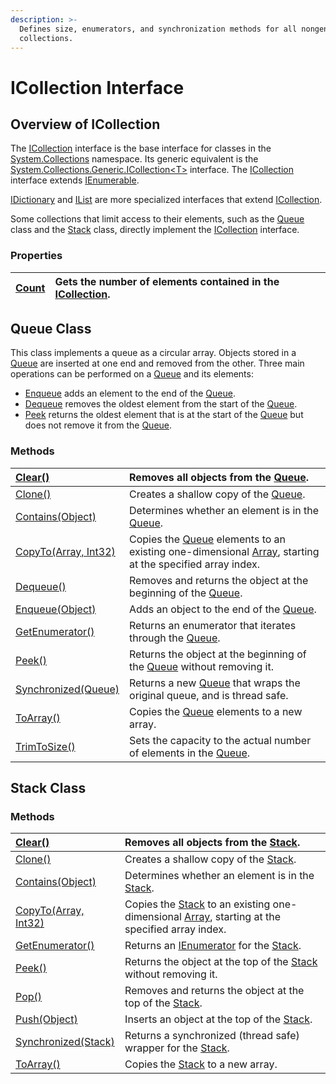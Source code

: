 ```yaml
---
description: >-
  Defines size, enumerators, and synchronization methods for all nongeneric
  collections.
---
```


# ICollection Interface

## Overview of ICollection

The [ICollection](https://docs.microsoft.com/en-us/dotnet/api/system.collections.icollection?view=netcore-2.2) interface is the base interface for classes in the [System.Collections](https://docs.microsoft.com/en-us/dotnet/api/system.collections?view=netcore-2.2) namespace. Its generic equivalent is the [System.Collections.Generic.ICollection&lt;T&gt;](https://docs.microsoft.com/en-us/dotnet/api/system.collections.generic.icollection-1?view=netcore-2.2) interface. The [ICollection](https://docs.microsoft.com/en-us/dotnet/api/system.collections.icollection?view=netcore-2.2) interface extends [IEnumerable](https://docs.microsoft.com/en-us/dotnet/api/system.collections.ienumerable?view=netcore-2.2).

 [IDictionary](https://docs.microsoft.com/en-us/dotnet/api/system.collections.idictionary?view=netcore-2.2) and [IList](https://docs.microsoft.com/en-us/dotnet/api/system.collections.ilist?view=netcore-2.2) are more specialized interfaces that extend [ICollection](https://docs.microsoft.com/en-us/dotnet/api/system.collections.icollection?view=netcore-2.2).  

Some collections that limit access to their elements, such as the [Queue](https://docs.microsoft.com/en-us/dotnet/api/system.collections.queue?view=netcore-2.2) class and the [Stack](https://docs.microsoft.com/en-us/dotnet/api/system.collections.stack?view=netcore-2.2) class, directly implement the [ICollection](https://docs.microsoft.com/en-us/dotnet/api/system.collections.icollection?view=netcore-2.2) interface.

### Properties  <a id="properties"></a>

| [Count](https://docs.microsoft.com/en-us/dotnet/api/system.collections.icollection.count?view=netcore-2.2#System_Collections_ICollection_Count) | Gets the number of elements contained in the [ICollection](https://docs.microsoft.com/en-us/dotnet/api/system.collections.icollection?view=netcore-2.2). |
| :--- | :--- |


## Queue Class

 This class implements a queue as a circular array. Objects stored in a [Queue](https://docs.microsoft.com/en-us/dotnet/api/system.collections.queue?view=netcore-2.2) are inserted at one end and removed from the other. Three main operations can be performed on a [Queue](https://docs.microsoft.com/en-us/dotnet/api/system.collections.queue?view=netcore-2.2) and its elements:

* [Enqueue](https://docs.microsoft.com/en-us/dotnet/api/system.collections.queue.enqueue?view=netcore-2.2) adds an element to the end of the [Queue](https://docs.microsoft.com/en-us/dotnet/api/system.collections.queue?view=netcore-2.2).
* [Dequeue](https://docs.microsoft.com/en-us/dotnet/api/system.collections.queue.dequeue?view=netcore-2.2) removes the oldest element from the start of the [Queue](https://docs.microsoft.com/en-us/dotnet/api/system.collections.queue?view=netcore-2.2).
* [Peek](https://docs.microsoft.com/en-us/dotnet/api/system.collections.queue.peek?view=netcore-2.2) returns the oldest element that is at the start of the [Queue](https://docs.microsoft.com/en-us/dotnet/api/system.collections.queue?view=netcore-2.2) but does not remove it from the [Queue](https://docs.microsoft.com/en-us/dotnet/api/system.collections.queue?view=netcore-2.2).

### Methods  <a id="methods"></a>

| [Clear\(\)](https://docs.microsoft.com/en-us/dotnet/api/system.collections.queue.clear?view=netcore-2.2#System_Collections_Queue_Clear) | Removes all objects from the [Queue](https://docs.microsoft.com/en-us/dotnet/api/system.collections.queue?view=netcore-2.2). |
| :--- | :--- |
| [Clone\(\)](https://docs.microsoft.com/en-us/dotnet/api/system.collections.queue.clone?view=netcore-2.2#System_Collections_Queue_Clone) | Creates a shallow copy of the [Queue](https://docs.microsoft.com/en-us/dotnet/api/system.collections.queue?view=netcore-2.2). |
| [Contains\(Object\)](https://docs.microsoft.com/en-us/dotnet/api/system.collections.queue.contains?view=netcore-2.2#System_Collections_Queue_Contains_System_Object_) | Determines whether an element is in the [Queue](https://docs.microsoft.com/en-us/dotnet/api/system.collections.queue?view=netcore-2.2). |
| [CopyTo\(Array, Int32\)](https://docs.microsoft.com/en-us/dotnet/api/system.collections.queue.copyto?view=netcore-2.2#System_Collections_Queue_CopyTo_System_Array_System_Int32_) | Copies the [Queue](https://docs.microsoft.com/en-us/dotnet/api/system.collections.queue?view=netcore-2.2) elements to an existing one-dimensional [Array](https://docs.microsoft.com/en-us/dotnet/api/system.array?view=netcore-2.2), starting at the specified array index. |
| [Dequeue\(\)](https://docs.microsoft.com/en-us/dotnet/api/system.collections.queue.dequeue?view=netcore-2.2#System_Collections_Queue_Dequeue) | Removes and returns the object at the beginning of the [Queue](https://docs.microsoft.com/en-us/dotnet/api/system.collections.queue?view=netcore-2.2). |
| [Enqueue\(Object\)](https://docs.microsoft.com/en-us/dotnet/api/system.collections.queue.enqueue?view=netcore-2.2#System_Collections_Queue_Enqueue_System_Object_) | Adds an object to the end of the [Queue](https://docs.microsoft.com/en-us/dotnet/api/system.collections.queue?view=netcore-2.2). |
| [GetEnumerator\(\)](https://docs.microsoft.com/en-us/dotnet/api/system.collections.queue.getenumerator?view=netcore-2.2#System_Collections_Queue_GetEnumerator) | Returns an enumerator that iterates through the [Queue](https://docs.microsoft.com/en-us/dotnet/api/system.collections.queue?view=netcore-2.2). |
| [Peek\(\)](https://docs.microsoft.com/en-us/dotnet/api/system.collections.queue.peek?view=netcore-2.2#System_Collections_Queue_Peek) | Returns the object at the beginning of the [Queue](https://docs.microsoft.com/en-us/dotnet/api/system.collections.queue?view=netcore-2.2) without removing it. |
| [Synchronized\(Queue\)](https://docs.microsoft.com/en-us/dotnet/api/system.collections.queue.synchronized?view=netcore-2.2#System_Collections_Queue_Synchronized_System_Collections_Queue_) | Returns a new [Queue](https://docs.microsoft.com/en-us/dotnet/api/system.collections.queue?view=netcore-2.2) that wraps the original queue, and is thread safe. |
| [ToArray\(\)](https://docs.microsoft.com/en-us/dotnet/api/system.collections.queue.toarray?view=netcore-2.2#System_Collections_Queue_ToArray) | Copies the [Queue](https://docs.microsoft.com/en-us/dotnet/api/system.collections.queue?view=netcore-2.2) elements to a new array. |
| [TrimToSize\(\)](https://docs.microsoft.com/en-us/dotnet/api/system.collections.queue.trimtosize?view=netcore-2.2#System_Collections_Queue_TrimToSize) | Sets the capacity to the actual number of elements in the [Queue](https://docs.microsoft.com/en-us/dotnet/api/system.collections.queue?view=netcore-2.2). |

## Stack Class

### Methods  <a id="methods"></a>

| [Clear\(\)](https://docs.microsoft.com/en-us/dotnet/api/system.collections.stack.clear?view=netcore-2.2#System_Collections_Stack_Clear) | Removes all objects from the [Stack](https://docs.microsoft.com/en-us/dotnet/api/system.collections.stack?view=netcore-2.2). |
| :--- | :--- |
| [Clone\(\)](https://docs.microsoft.com/en-us/dotnet/api/system.collections.stack.clone?view=netcore-2.2#System_Collections_Stack_Clone) | Creates a shallow copy of the [Stack](https://docs.microsoft.com/en-us/dotnet/api/system.collections.stack?view=netcore-2.2). |
| [Contains\(Object\)](https://docs.microsoft.com/en-us/dotnet/api/system.collections.stack.contains?view=netcore-2.2#System_Collections_Stack_Contains_System_Object_) | Determines whether an element is in the [Stack](https://docs.microsoft.com/en-us/dotnet/api/system.collections.stack?view=netcore-2.2). |
| [CopyTo\(Array, Int32\)](https://docs.microsoft.com/en-us/dotnet/api/system.collections.stack.copyto?view=netcore-2.2#System_Collections_Stack_CopyTo_System_Array_System_Int32_) | Copies the [Stack](https://docs.microsoft.com/en-us/dotnet/api/system.collections.stack?view=netcore-2.2) to an existing one-dimensional [Array](https://docs.microsoft.com/en-us/dotnet/api/system.array?view=netcore-2.2), starting at the specified array index. |
| [GetEnumerator\(\)](https://docs.microsoft.com/en-us/dotnet/api/system.collections.stack.getenumerator?view=netcore-2.2#System_Collections_Stack_GetEnumerator) | Returns an [IEnumerator](https://docs.microsoft.com/en-us/dotnet/api/system.collections.ienumerator?view=netcore-2.2) for the [Stack](https://docs.microsoft.com/en-us/dotnet/api/system.collections.stack?view=netcore-2.2). |
| [Peek\(\)](https://docs.microsoft.com/en-us/dotnet/api/system.collections.stack.peek?view=netcore-2.2#System_Collections_Stack_Peek) | Returns the object at the top of the [Stack](https://docs.microsoft.com/en-us/dotnet/api/system.collections.stack?view=netcore-2.2) without removing it. |
| [Pop\(\)](https://docs.microsoft.com/en-us/dotnet/api/system.collections.stack.pop?view=netcore-2.2#System_Collections_Stack_Pop) | Removes and returns the object at the top of the [Stack](https://docs.microsoft.com/en-us/dotnet/api/system.collections.stack?view=netcore-2.2). |
| [Push\(Object\)](https://docs.microsoft.com/en-us/dotnet/api/system.collections.stack.push?view=netcore-2.2#System_Collections_Stack_Push_System_Object_) | Inserts an object at the top of the [Stack](https://docs.microsoft.com/en-us/dotnet/api/system.collections.stack?view=netcore-2.2). |
| [Synchronized\(Stack\)](https://docs.microsoft.com/en-us/dotnet/api/system.collections.stack.synchronized?view=netcore-2.2#System_Collections_Stack_Synchronized_System_Collections_Stack_) | Returns a synchronized \(thread safe\) wrapper for the [Stack](https://docs.microsoft.com/en-us/dotnet/api/system.collections.stack?view=netcore-2.2). |
| [ToArray\(\)](https://docs.microsoft.com/en-us/dotnet/api/system.collections.stack.toarray?view=netcore-2.2#System_Collections_Stack_ToArray) | Copies the [Stack](https://docs.microsoft.com/en-us/dotnet/api/system.collections.stack?view=netcore-2.2) to a new array. |

